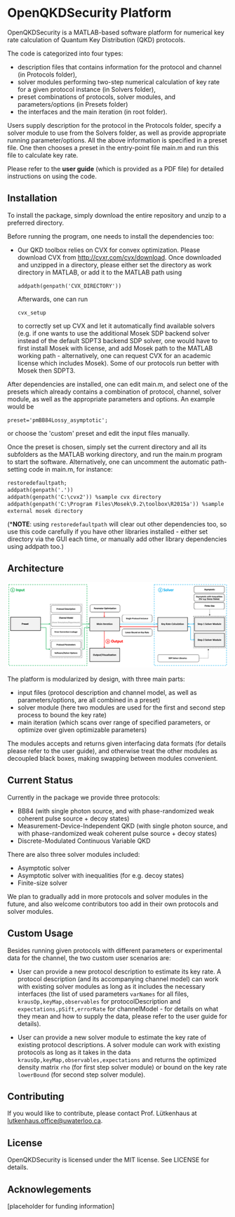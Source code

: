 # OpenQKDSecurity Platform

OpenQKDSecurity is a MATLAB-based software platform for numerical key rate calculation of Quantum Key Distribution (QKD) protocols.

The code is categorized into four types: 
- description files that contains information for the protocol and channel (in Protocols folder), 
- solver modules performing two-step numerical calculation of key rate for a given protocol instance (in Solvers folder), 
- preset combinations of protocols, solver modules, and parameters/options (in Presets folder)
- the interfaces and the main iteration (in root folder).

Users supply description for the protocol in the Protocols folder, specify a solver module to use from the Solvers folder, as well as provide appropriate running parameter/options. All the above information is specified in a preset file. One then chooses a preset in the entry-point file main.m and run this file to calculate key rate.

Please refer to the **user guide** (which is provided as a PDF file) for detailed instructions on using the code.

## Installation

To install the package, simply download the entire repository and unzip to a preferred directory.

Before running the program, one needs to install the dependencies too:
- Our QKD toolbox relies on CVX for convex optimization. Please download CVX from http://cvxr.com/cvx/download. Once downloaded and unzipped in a directory, please either set the directory as work directory in MATLAB, or add it to the MATLAB path using 

    ```
	addpath(genpath('CVX_DIRECTORY'))
    ```

	Afterwards, one can run

	```
	cvx_setup
	```

	to correctly set up CVX and let it automatically find available solvers (e.g. if one wants to use the additional Mosek SDP backend solver instead of the default SDPT3 backend SDP solver, one would have to first install Mosek with license, and add Mosek path to the MATLAB working path - alternatively, one can request CVX for an academic license which includes Mosek). Some of our protocols run better with Mosek then SDPT3.

After dependencies are installed, one can edit main.m, and select one of the presets which already contains a combination of protocol, channel, solver module, as well as the appropriate parameters and options. An example would be

```
preset='pmBB84Lossy_asymptotic';
```

or choose the 'custom' preset and edit the input files manually. 

Once the preset is chosen, simply set the current directory and all its subfolders as the MATLAB working directory, and run the main.m program to start the software. Alternatively, one can uncomment the automatic path-setting code in main.m, for instance:

```
restoredefaultpath;
addpath(genpath('.'))
addpath(genpath('C:\cvx2')) %sample cvx directory
addpath(genpath('C:\Program Files\Mosek\9.2\toolbox\R2015a')) %sample external mosek directory
```

(***NOTE**: using ```restoredefaultpath``` will clear out other dependencies too, so use this code carefully if you have other libraries installed - either set directory via the GUI each time, or manually add other library dependencies using addpath too.)


## Architecture
<img src="fig1.png" width="800">

The platform is modularized by design, with three main parts: 
- input files (protocol description and channel model, as well as parameters/options, are all combined in a preset)
- solver module (here two modules are used for the first and second step process to bound the key rate)
- main iteration (which scans over range of specified parameters, or optimize over given optimizable parameters)

The modules accepts and returns given interfacing data formats (for details please refer to the user guide), and otherwise treat the other modules as decoupled black boxes, making swapping between modules convenient.

## Current Status

Currently in the package we provide three protocols:

- BB84 (with single photon source, and with phase-randomized weak coherent pulse source + decoy states)
- Measurement-Device-Independent QKD (with single photon source, and with phase-randomized weak coherent pulse source + decoy states)
- Discrete-Modulated Continuous Variable QKD

There are also three solver modules included:
- Asymptotic solver
- Asymptotic solver with inequalities (for e.g. decoy states)
- Finite-size solver

We plan to gradually add in more protocols and solver modules in the future, and also welcome contributors too add in their own protocols and solver modules.

## Custom Usage

Besides running given protocols with different parameters or experimental data for the channel, the two custom user scenarios are:

- User can provide a new protocol description to estimate its key rate. A protocol description (and its accompanying channel model) can work with existing solver modules as long as it includes the necessary interfaces (the list of used parameters ``varNames`` for all files, ``krausOp,keyMap,observables`` for protocolDescription and ``expectations,pSift,errorRate`` for channelModel - for details on what they mean and how to supply the data, please refer to the user guide for details).

- User can provide a new solver module to estimate the key rate of existing protocol descriptions. A solver module can work with existing protocols as long as it takes in the data ``krausOp,keyMap,observables,expectations`` and returns the optimized density matrix ``rho`` (for first step solver module) or bound on the key rate ``lowerBound`` (for second step solver module).

## Contributing

If you would like to contribute, please contact Prof. Lütkenhaus at lutkenhaus.office@uwaterloo.ca.

## License

OpenQKDSecurity is licensed under the MIT license. See LICENSE for details.

## Acknowlegements

[placeholder for funding information]
